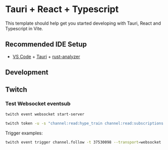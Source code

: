 # Tauri + React + Typescript

This template should help get you started developing with Tauri, React and Typescript in Vite.

## Recommended IDE Setup

- [VS Code](https://code.visualstudio.com/) + [Tauri](https://marketplace.visualstudio.com/items?itemName=tauri-apps.tauri-vscode) + [rust-analyzer](https://marketplace.visualstudio.com/items?itemName=rust-lang.rust-analyzer)

## Development

## Twitch

### Test Websocket eventsub

```bash
twitch event websocket start-server
```

```bash
twitch token -u -s "channel:read:hype_train channel:read:subscriptions moderator:read:followers user:read:email user:read:subscriptions"
```

Trigger examples:

```bash
twitch event trigger channel.follow -t 37530098 --transport=websocket
```
